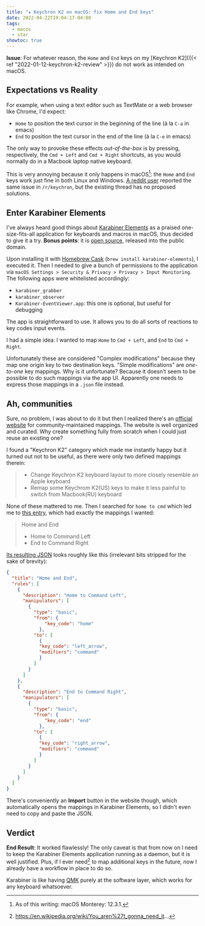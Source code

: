 ```yaml
---
title: "★ Keychron K2 on macOS: fix Home and End keys"
date: 2022-04-22T19:04:17-04:00
tags:
  - macos
  - star
showtoc: true
---
```


**Issue**: For whatever reason, the `Home` and `End` keys on my [Keychron K2]({{< ref "2022-01-12-keychron-k2-review" >}}) do not work as intended on macOS.

<!--more-->

## Expectations vs Reality

For example, when using a text editor such as TextMate or a web browser like Chrome, I'd expect:

- `Home` to position the text cursor in the beginning of the line (à la `C-a` in emacs)
- `End` to position the text cursor in the end of the line (à la `C-e` in emacs)

The only way to provoke these effects _out-of-the-box_ is by pressing, respectively, the `Cmd + Left` and `Cmd + Right` shortcuts, as you would normally do in a Macbook laptop native keyboard.

This is very annoying because it only happens in macOS[^1]: the `Home` and `End` keys work just fine in both Linux and Windows. [A reddit user](https://www.reddit.com/r/Keychron/comments/ooice5/home_and_end_keys_not_working_on_monterrey/) reported the same issue in `/r/keychron`, but the existing thread has no proposed solutions.

## Enter Karabiner Elements

I've always heard good things about [Karabiner Elements](http://karabiner-elements.pqrs.org) as a praised one-size-fits-all application for keyboards and macros in macOS, thus decided to give it a try. **Bonus points**: it is [open source](https://github.com/pqrs-org/Karabiner-Elements), released into the public domain.

Upon installing it with [Homebrew Cask](https://formulae.brew.sh/cask/karabiner-elements) (`brew install karabiner-elements`), I executed it. Then I needed to give a bunch of permissions to the application via `macOS Settings > Security & Privacy > Privacy > Input Monitoring`. The following apps were whitelisted accordingly:

- `karabiner_grabber`
- `karabiner_observer`
- `Karabiner-EventViewer.app`: this one is optional, but useful for debugging

The app is straightforward to use. It allows you to do all sorts of reactions to key codes input events.

I had a simple idea: I wanted to map `Home` to `Cmd + Left`, and `End` to `Cmd + Right`.

Unfortunately these are considered "Complex modifications" because they map one origin key to two destination keys. "Simple modifications" are _one-to-one_ key mappings. Why is it unfortunate? Because it doesn't seem to be possible to do such mappings via the app UI. Apparently one needs to express those mappings in a `.json` file instead.

## Ah, communities

Sure, no problem, I was about to do it but then I realized there's an [official website](https://ke-complex-modifications.pqrs.org) for community-maintained mappings. The website is well organized and curated. Why create something fully from scratch when I could just reuse an existing one?

I found a "Keychron K2" category which made me instantly happy but it turned out not to be useful, as there were only two defined mappings therein:

> - Change Keychron K2 keyboard layout to more closely resemble an Apple keyboard
> - Remap some Keychrom K2(US) keys to make it less painful to switch from Macbook(RU) keyboard

None of these mattered to me. Then I searched for `home to cmd` which led me to [this entry](https://ke-complex-modifications.pqrs.org/#HomeEnd), which had exactly the mappings I wanted:

> Home and End
>
> - Home to Command Left
> - End to Command Right

[Its resulting JSON](https://ke-complex-modifications.pqrs.org/json/HomeEnd.json) looks roughly like this (irrelevant bits stripped for the sake of brevity):

```json
{
  "title": "Home and End",
  "rules": [
    {
      "description": "Home to Command Left",
      "manipulators": [
        {
          "type": "basic",
          "from": {
              "key_code": "home"
            },
          "to": [
            {
            "key_code": "left_arrow",
            "modifiers": "command"
            }
          ]
        }
      ]
    },
    {
      "description": "End to Command Right",
      "manipulators": [
        {
          "type": "basic",
          "from": {
              "key_code": "end"
            },
          "to": [
            {
            "key_code": "right_arrow",
            "modifiers": "command"
            }
          ]
        }
      ]
    }
  ]
}
```

There's conveniently an **Import** button in the website though, which automatically opens the mappings in Karabiner Elements, so I didn't even need to copy and paste the JSON.

## Verdict

**End Result**: It worked flawlessly! The only caveat is that from now on I need to keep the Karabiner Elements application running as a daemon, but it is well justified. Plus, if I ever need[^2] to map additional keys in the future, now I already have a workflow in place to do so.

Karabiner is like having [QMK](https://qmk.fm) purely at the software layer, which works for any keyboard whatsoever.


[^1]: As of this writing: macOS Monterey: 12.3.1.
[^2]: https://en.wikipedia.org/wiki/You_aren%27t_gonna_need_it...
